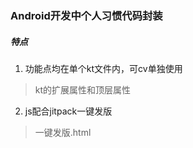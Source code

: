 ### Android开发中个人习惯代码封装

##### 特点
1. 功能点均在单个kt文件内，可cv单独使用
> kt的扩展属性和顶层属性
2. js配合jitpack一键发版
> 一键发版.html